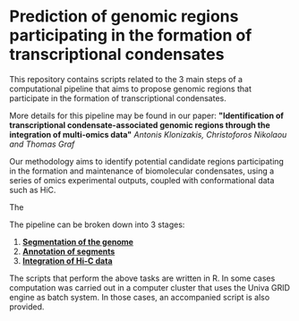 # Prediction of genomic regions participating in the formation of transcriptional condensates

This repository contains scripts related to the 3 main steps of a computational pipeline that aims to propose genomic regions that participate in the formation of transcriptional condensates. 

More details for this pipeline may be found in our paper:
**"Identification of transcriptional condensate-associated genomic regions through the integration of multi-omics data"**
_Antonis Klonizakis, Christoforos Nikolaou and Thomas Graf_

Our methodology aims to identify potential candidate regions participating in the formation and maintenance of biomolecular condensates, using a series of omics experimental outputs, coupled with conformational data such as HiC.

The 

The pipeline can be broken down into 3 stages: 

1. [**Segmentation of the genome**](https://github.com/AntonisK95/Prediction_of_transcr_condensates/tree/main/Segmentation)
2. [**Annotation of segments**](https://github.com/AntonisK95/Prediction_of_transcr_condensates/tree/main/Annotation)
3. [**Integration of Hi-C data**](https://github.com/AntonisK95/Prediction_of_transcr_condensates/tree/main/Hi-C_Integration)

The scripts that perform the above tasks are written in R. In some cases computation was carried out in a computer cluster that uses the Univa GRID engine as batch system. In those cases, an accompanied script is also provided. 

